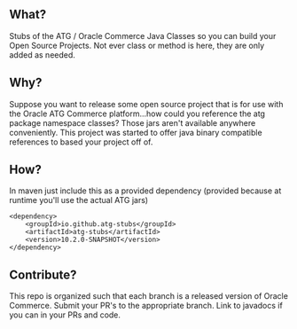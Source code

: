 ## What?
Stubs of the ATG / Oracle Commerce Java Classes so you can build your Open Source Projects.  Not ever class or method is here, they are only added as needed.

## Why?
Suppose you want to release some open source project that is for use with the Oracle ATG Commerce platform...how could you reference the atg package namespace classes?  Those jars aren't available anywhere conveniently.  This project was started to offer java binary compatible references to based your project off of. 

## How?
In maven just include this as a provided dependency (provided because at runtime you'll use the actual ATG jars)
```
<dependency>
    <groupId>io.github.atg-stubs</groupId>
    <artifactId>atg-stubs</artifactId>
    <version>10.2.0-SNAPSHOT</version>
</dependency>
```

## Contribute?
This repo is organized such that each branch is a released version of Oracle Commerce.  Submit your PR's to the appropriate branch.  Link to javadocs if you can in your PRs and code.

